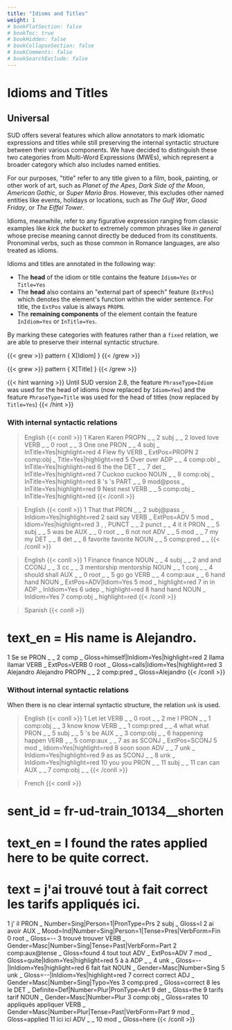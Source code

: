 ```yaml
---
title: "Idioms and Titles"
weight: 1
# bookFlatSection: false
# bookToc: true
# bookHidden: false
# bookCollapseSection: false
# bookComments: false
# bookSearchExclude: false
---
```


# Idioms and Titles

## Universal

SUD offers several features which allow annotators to mark idiomatic expressions and titles while still preserving the internal syntactic structure between their various components. We have decided to distinguish these two categories from Multi-Word Expressions (MWEs), which represent a broader category which also includes named entities.

For our purposes, "title" refer to any title given to a film, book, painting, or other work of art, such as *Planet of the Apes*, *Dark Side of the Moon*, *American Gothic*, or *Super Mario Bros*. However, this excludes other named entities like events, holidays or locations, such as *The Gulf War*, *Good Friday*, or *The Eiffel Tower*.

Idioms, meanwhile, refer to any figurative expression ranging from classic examples like *kick the bucket* to extremely common phrases like *in general* whose precise meaning cannot directly be deduced from its constituents. Pronominal verbs, such as those common in Romance languages, are also treated as idioms.

Idioms and titles are annotated in the following way:
 - The **head** of the idiom or title contains the feature `Idiom=Yes` or `Title=Yes`
 - The **head** also contains an "external part of speech" feature (`ExtPos`) which denotes the element's function within the wider sentence. For title, the `ExtPos` value is always `PROPN`.
- The **remaining components** of the element contain the feature `InIdiom=Yes` or `InTitle=Yes`.

By marking these categories with features rather than a `fixed` relation, we are able to preserve their internal syntactic structure.

{{< grew >}}
pattern { X[Idiom] }
{{< /grew >}}

{{< grew >}}
pattern { X[Title] }
{{< /grew >}}


{{< hint warning >}}
Until SUD version 2.8, the feature `PhraseType=Idiom` was used for the head of idioms (now replaced by `Idiom=Yes`) and the feature `PhraseType=Title` was used for the head of titles (now replaced by `Title=Yes`)
{{< /hint >}}

### With internal syntactic relations

> English 
{{< conll >}}
1	Karen	Karen	PROPN	_	_	2	subj	_	_
2	loved	love	VERB	_	_	0	root	_	_
3	One	one	PRON	_	_	4	subj	_	InTitle=Yes|highlight=red
4	Flew	fly	VERB	_	ExtPos=PROPN	2	comp:obj	_	Title=Yes|highlight=red
5	Over	over	ADP	_	_	4	comp:obl	_	InTitle=Yes|highlight=red
6	the	the	DET	_	_	7	det	_	InTitle=Yes|highlight=red
7	Cuckoo	cuckoo	NOUN	_	_	8	comp:obj	_	InTitle=Yes|highlight=red
8	's	's	PART	_	_	9	mod@poss	_	InTitle=Yes|highlight=red
9	Nest	nest	VERB	_	_	5	comp:obj	_	InTitle=Yes|highlight=red
{{< /conll >}}

> English
{{< conll >}}
1	That	that	PRON	_	_	2	subj@pass	_	InIdiom=Yes|highlight=red
2	said	say	VERB	_	ExtPos=ADV	5	mod	_	Idiom=Yes|highlight=red
3	,	,	PUNCT	_	_	2	punct	_	_
4	it	it	PRON	_	_	5	subj	_	_
5	was	be	AUX	_	_	0	root	_	_
6	not	not	ADV	_	_	5	mod	_	_
7	my	my	DET	_	_	8	det	_	_
8	favorite	favorite	NOUN	_	_	5	comp:pred	_	_
{{< /conll >}}

> English
{{< conll >}}
1	Finance	finance	NOUN	_	_	4	subj	_	_
2	and	and	CCONJ	_	_	3	cc	_	_
3	mentorship	mentorship	NOUN	_	_	1	conj	_	_
4	should	shall	AUX	_	_	0	root	_	_
5	go	go	VERB	_	_	4	comp:aux	_	_
6	hand	hand	NOUN	_	ExtPos=ADV|Idiom=Yes	5	mod	_	highlight=red
7	in	in	ADP	_	InIdiom=Yes	6	udep	_	highlight=red
8	hand	hand	NOUN	_	InIdiom=Yes	7	comp:obj	_	highlight=red
{{< /conll >}}

> Spanish
{{< conll >}}
# text_en = His name is Alejandro.
1	Se	se	PRON	_	_	2	comp	_	Gloss=himself|InIdiom=Yes|highlight=red
2	llama	llamar	VERB	_	ExtPos=VERB	0	root	_	Gloss=calls|Idiom=Yes|highlight=red
3	Alejandro	Alejandro	PROPN	_	_	2	comp:pred	_	Gloss=Alejandro
{{< /conll >}}


### Without internal syntactic relations 
When there is no clear internal syntactic structure, the relation `unk` is used.

> English
{{< conll >}}
1	Let	let	VERB	_	_	0	root	_	_
2	me	I	PRON	_	_	1	comp:obj	_	_
3	know	know	VERB	_	_	1	comp:pred	_	_
4	what	what	PRON	_	_	5	subj	_	_
5	's	be	AUX	_	_	3	comp:obj	_	_
6	happening	happen	VERB	_	_	5	comp:aux	_	_
7	as	as	SCONJ	_	ExtPos=SCONJ	5	mod	_	Idiom=Yes|highlight=red
8	soon	soon	ADV	_	_	7	unk	_	InIdiom=Yes|highlight=red
9	as	as	SCONJ	_	_	8	unk	_	InIdiom=Yes|highlight=red
10	you	you	PRON	_	_	11	subj	_	_
11	can	can	AUX	_	_	7	comp:obj	_	_
{{< /conll >}}

> French
{{< conll >}}
# sent_id = fr-ud-train_10134__shorten
# text_en = I found the rates applied here to be quite correct.
# text = j'ai trouvé tout à fait correct les tarifs appliqués ici.
1	j'	il	PRON	_	Number=Sing|Person=1|PronType=Prs	2	subj	_	Gloss=I
2	ai	avoir	AUX	_	Mood=Ind|Number=Sing|Person=1|Tense=Pres|VerbForm=Fin	0	root	_	Gloss=--
3	trouvé	trouver	VERB	_	Gender=Masc|Number=Sing|Tense=Past|VerbForm=Part	2	comp:aux@tense	_	Gloss=found
4	tout	tout	ADV	_	ExtPos=ADV	7	mod	_	Gloss=quite|Idiom=Yes|highlight=red
5	à	à	ADP	_	_	4	unk	_	Gloss=--|InIdiom=Yes|highlight=red
6	fait	fait	NOUN	_	Gender=Masc|Number=Sing	5	unk	_	Gloss=--|InIdiom=Yes|highlight=red
7	correct	correct	ADJ	_	Gender=Masc|Number=Sing|Typo=Yes	3	comp:pred	_	Gloss=correct
8	les	le	DET	_	Definite=Def|Number=Plur|PronType=Art	9	det	_	Gloss=the
9	tarifs	tarif	NOUN	_	Gender=Masc|Number=Plur	3	comp:obj	_	Gloss=rates
10	appliqués	appliquer	VERB	_	Gender=Masc|Number=Plur|Tense=Past|VerbForm=Part	9	mod	_	Gloss=applied
11	ici	ici	ADV	_	_	10	mod	_	Gloss=here
{{< /conll >}}

